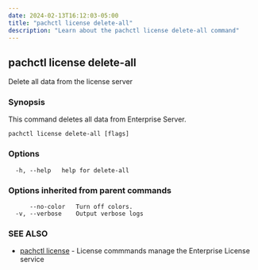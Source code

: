 ```yaml
---
date: 2024-02-13T16:12:03-05:00
title: "pachctl license delete-all"
description: "Learn about the pachctl license delete-all command"
---
```


## pachctl license delete-all

Delete all data from the license server

### Synopsis

This command deletes all data from Enterprise Server.

```
pachctl license delete-all [flags]
```

### Options

```
  -h, --help   help for delete-all
```

### Options inherited from parent commands

```
      --no-color   Turn off colors.
  -v, --verbose    Output verbose logs
```

### SEE ALSO

* [pachctl license](../pachctl_license)	 - License commmands manage the Enterprise License service

